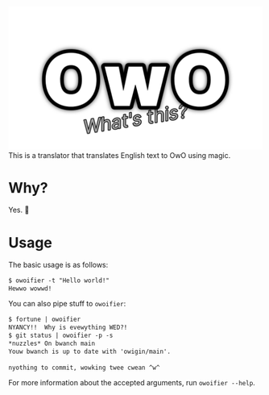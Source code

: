 ![OwO what's this?](https://github.com/FernOfSigma/owoifier/raw/assets/banner.png)
This is a translator that translates English text to OwO using magic.

# Why?
Yes. 🙂

# Usage

The basic usage is as follows:
```
$ owoifier -t "Hello world!"
Hewwo wowwd!
```
You can also pipe stuff to `owoifier`:
```
$ fortune | owoifier
NYANCY!!  Why is evewything WED?!
$ git status | owoifier -p -s
*nuzzles* On bwanch main
Youw bwanch is up to date with 'owigin/main'.

nyothing to commit, wowking twee cwean ^w^
```
For more information about the accepted arguments, run `owoifier --help`.
